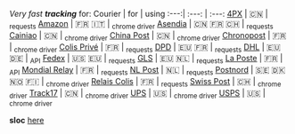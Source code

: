 _Very fast **tracking**_ for:
Courier | for | using
:---:| :---: | :---:
[4PX](http://en.4px.com/) | :cn: | <sub>requests</sub>
[Amazon](https://www.amazon.fr/) | :fr: :it: | <sub>chrome driver</sub>
[Asendia](https://www.asendia.fr/) | :cn: :fr: :switzerland: | <sub>requests</sub>
[Cainiao](https://global.cainiao.com/) | :cn: | <sub>chrome driver</sub>
[China Post](http://yjcx.ems.com.cn/qps/english/yjcx) | :cn: | <sub>chrome driver</sub>
[Chronopost](https://www.chronopost.fr/) | :fr: | <sub>chrome driver</sub>
[Colis Privé](https://www.colisprive.fr/) | :fr: | <sub>requests</sub>
[DPD](https://www.dpd.com/) | :eu: :fr: | <sub>requests</sub>
[DHL](https://www.dhl.com/) | :eu: :de: | <sub>API</sub>
[Fedex](https://www.fedex.com/) | :us: :eu: | <sub>requests</sub> 
[GLS](https://gls-group.eu/) | :eu: :netherlands: | <sub>requests</sub>
[La Poste](https://www.laposte.fr/) | :fr: | <sub>API</sub>
[Mondial Relay](https://www.mondialrelay.fr/) | :fr: | <sub>requests</sub>
[NL Post](https://postnl.post/) | :netherlands: | <sub>requests</sub>
[Postnord](https://postnord.se/) | :sweden: :denmark: :norway: :finland: | <sub>chrome driver</sub>
[Relais Colis](https://www.relaiscolis.com/) | :fr: | <sub>requests</sub>
[Swiss Post](https://www.post.ch/) | :switzerland: | <sub>chrome driver</sub>
[Track17](https://www.17track.net/) | :cn: | <sub>chrome driver</sub>
[UPS](https://www.ups.com/) | :us: | <sub>chrome driver</sub>
[USPS](https://www.usps.com/) | :us: | <sub>chrome driver</sub>


**sloc** [here](https://api.codetabs.com/v1/loc/?github=sebdelsol/suivi)
